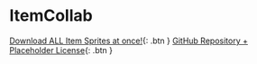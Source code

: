 # ItemCollab

[Download ALL Item Sprites at once!](https://downgit.github.io/#/home?url=https://github.com/MilesFarber/ItemCollab/tree/trainer/items){: .btn }
[GitHub Repository + Placeholder License](https://github.com/MilesFarber/ItemCollab?tab=License-1-ov-file){: .btn }

<div id="sprites"></div>
<script>
try {
  async function fetchImages(currentfolder = 'items', parentElement = null) {
    if (!parentElement) { parentElement = document.getElementById('sprites'); }
    const folderDiv = document.createElement('div');
    folderDiv.id = currentfolder;
    parentElement.appendChild(folderDiv);
    const title = document.createElement('h3');
    title.textContent = currentfolder;
    folderDiv.appendChild(title);
    console.log('https://api.github.com/repos/MilesFarber/ItemCollab/contents/' + currentfolder);
    const response = await fetch('https://api.github.com/repos/MilesFarber/ItemCollab/contents/' + currentfolder);
    const data = await response.json();
    for (const item of data) {
      if (item.type === 'file' && item.name.endsWith('.png')) {
        const img = new Image();
        img.onload = function() {
          if (img.width === 16 && img.height === 16) {
            folderDiv.appendChild(img);
          }
        };
        img.src = item.download_url;
        img.alt = item.name;
      } else if (item.type === 'dir') {
        await fetchImages(currentfolder + '/' + item.name, folderDiv);
      }
    }
  }
  console.log('The fact that functions automatically use the windowonload event object as a parameter when the parameter is empty, WITHOUT the devs consent, is exactly why javascript should have never existed');
  window.onload = function() { fetchImages(); };
} catch (error) { console.error('Caught error: ' + error.message); }
</script>